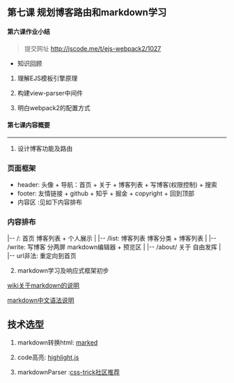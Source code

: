 ##  第七课 规划博客路由和markdown学习


#### 第六课作业小结

> 提交网址 http://jscode.me/t/ejs-webpack2/1027

- 知识回顾

1. 理解EJS模板引擎原理

2. 构建view-parser中间件

3. 明白webpack2的配置方式


#### 第七课内容概要
------------------------------------------------

1. 设计博客功能及路由

### 页面框架

- header:   头像 + 导航：首页 + 关于 + 博客列表 + 写博客(权限控制) +  搜索
- footer:   友情链接 + github + 知乎 + 掘金 + copyright + 回到顶部
- 内容区 :见如下内容排布

### 内容排布

|-- /: 首页   博客列表 + 个人展示
|
|-- /list: 博客列表  博客分类  + 博客列表
|
|-- /write: 写博客    分两屏  markdown编辑器 +  预览区
|
|-- /about/ 关于      自由发挥
|
|-- url非法: 重定向到首页

2. markdown学习及响应式框架初步

[wiki关于markdown的说明](https://zh.wikipedia.org/zh-hans/Markdown)

[markdown中文语法说明](http://wowubuntu.com/markdown/)

## 技术选型

1. markdown转换html: [marked](https://github.com/chjj/marked)

2. code高亮: [highlight.js](https://github.com/isagalaev/highlight.js)

3. markdownParser :[css-trick社区推荐](https://css-tricks.com/choosing-right-markdown-parser/)














